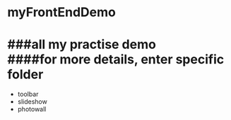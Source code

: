 # myFrontEndDemo

###all my practise demo<br>
####for more details, enter specific folder
===
* toolbar
* slideshow
* photowall

